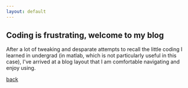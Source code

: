 ```yaml
---
layout: default
---
```


## Coding is frustrating, welcome to my blog

After a lot of tweaking and desparate attempts to recall the little coding I learned in undergrad (in matlab, which is not particularly useful in this case), I've arrived at a blog layout that I am comfortable navigating and enjoy using. 

[back](./)

